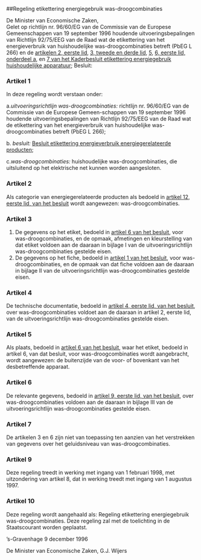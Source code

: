 <meta http-equiv='Content-Type' content='text/html; charset=utf-8' />

##Regeling etikettering energiegebruik was-droogcombinaties 

De Minister van Economische Zaken,  
Gelet op richtlijn nr. 96/60/EG van de Commissie van de Europese Gemeenschappen van 19 september 1996 houdende uitvoeringsbepalingen van Richtlijn 92/75/EEG van de Raad wat de etikettering van het energieverbruik van huishoudelijke was-droogcombinaties betreft (PbEG L 266) en de [artikelen 2, eerste lid](../../../../../../AMvB/kaderbesluit/etikettering/energiegebruik/huishoudelijke/apparatuur/BWBR0007551/README.md), [3, tweede en derde lid](../../../../../../AMvB/kaderbesluit/etikettering/energiegebruik/huishoudelijke/apparatuur/BWBR0007551/README.md), [5](../../../../../../AMvB/kaderbesluit/etikettering/energiegebruik/huishoudelijke/apparatuur/BWBR0007551/README.md), [6, eerste lid, onderdeel a](../../../../../../AMvB/kaderbesluit/etikettering/energiegebruik/huishoudelijke/apparatuur/BWBR0007551/README.md), en [7 van het Kaderbesluit etikettering energiegebruik huishoudelijke apparatuur](../../../../../../AMvB/kaderbesluit/etikettering/energiegebruik/huishoudelijke/apparatuur/BWBR0007551/README.md);
Besluit:     

### Artikel  1  

In deze regeling wordt verstaan onder: 

a.*uitvoeringsrichtlijn was-droogcombinaties:* richtlijn nr. 96/60/EG van de Commissie van de Europese Gemeen-schappen van 19 september 1996 houdende uitvoeringsbepalingen van Richtlijn 92/75/EEG van de Raad wat de etikettering van het energieverbruik van huishoudelijke was-droogcombinaties betreft (PbEG L 266);

b.  *besluit:* [Besluit etikettering energieverbruik energiegerelateerde producten](../../../../../../AMvB/besluit/etikettering/energieverbruik/energiegerelateerde/producten/BWBR0031352/README.md); 

c.*was-droogcombinaties:* huishoudelijke was-droogcombinaties, die uitsluitend op het elektrische net kunnen worden aangesloten.

### Artikel  2  

Als categorie van energiegerelateerde producten als bedoeld in [artikel 12, eerste lid, van het besluit](../../../../../../AMvB/besluit/etikettering/energieverbruik/energiegerelateerde/producten/BWBR0031352/README.md) wordt aangewezen: was-droogcombinaties.  

### Artikel  3  

1.  De gegevens op het etiket, bedoeld in [artikel 6 van het besluit](../../../../../../AMvB/besluit/etikettering/energieverbruik/energiegerelateerde/producten/BWBR0031352/README.md), voor was-droogcombinaties, en de opmaak, afmetingen en kleurstelling van dat etiket voldoen aan de daaraan in bijlage I van de uitvoeringsrichtlijn was-droogcombinaties gestelde eisen.   
2.  De gegevens op het fiche, bedoeld in [artikel 1 van het besluit](../../../../../../AMvB/besluit/etikettering/energieverbruik/energiegerelateerde/producten/BWBR0031352/README.md), voor was-droogcombinaties, en de opmaak van dat fiche voldoen aan de daaraan in bijlage II van de uitvoeringsrichtlijn was-droogcombinaties gestelde eisen.   

### Artikel  4  

De technische documentatie, bedoeld in [artikel 4, eerste lid, van het besluit](../../../../../../AMvB/besluit/etikettering/energieverbruik/energiegerelateerde/producten/BWBR0031352/README.md), over was-droogcombinaties voldoet aan de daaraan in artikel 2, eerste lid, van de uitvoeringsrichtlijn was-droogcombinaties gestelde eisen.  

### Artikel  5  

Als plaats, bedoeld in [artikel 6 van het besluit](../../../../../../AMvB/besluit/etikettering/energieverbruik/energiegerelateerde/producten/BWBR0031352/README.md), waar het etiket, bedoeld in artikel 6, van dat besluit, voor was-droogcombinaties wordt aangebracht, wordt aangewezen: de buitenzijde van de voor- of bovenkant van het desbetreffende apparaat. 

### Artikel  6  

De relevante gegevens, bedoeld in [artikel 9, eerste lid, van het besluit](../../../../../../AMvB/besluit/etikettering/energieverbruik/energiegerelateerde/producten/BWBR0031352/README.md), over was-droogcombinaties voldoen aan de daaraan in bijlage III van de uitvoeringsrichtlijn was-droogcombinaties gestelde eisen.  

### Artikel  7  

De artikelen 3 en 6 zijn niet van toepassing ten aanzien van het verstrekken van gegevens over het geluidsniveau van was-droogcombinaties.  

### Artikel  9  

Deze regeling treedt in werking met ingang van 1 februari 1998, met uitzondering van artikel 8, dat in werking treedt met ingang van 1 augustus 1997.  

### Artikel  10  

Deze regeling wordt aangehaald als: Regeling etikettering energiegebruik was-droogcombinaties. 
Deze regeling zal met de toelichting in de Staatscourant worden geplaatst.   

’s-Gravenhage 
9 december 1996    

De 
Minister van Economische Zaken, 
G.J. Wijers      
